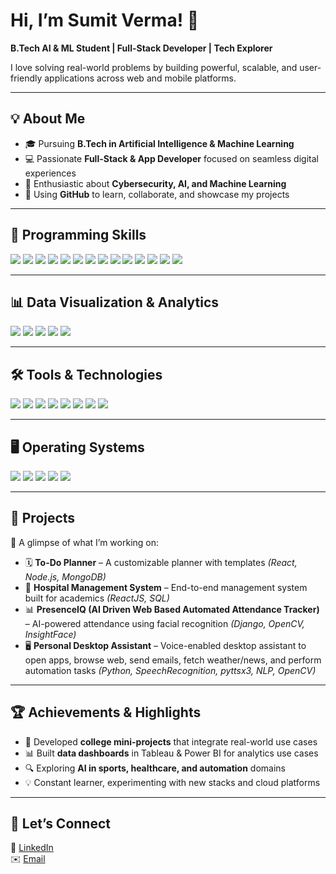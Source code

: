 # Hi, I’m Sumit Verma! 🚀  
**B.Tech AI & ML Student | Full-Stack Developer | Tech Explorer**  

I love solving real-world problems by building powerful, scalable, and user-friendly applications across web and mobile platforms.  

---

## 💡 About Me  
- 🎓 Pursuing **B.Tech in Artificial Intelligence & Machine Learning**  
- 💻 Passionate **Full-Stack & App Developer** focused on seamless digital experiences  
- 🔐 Enthusiastic about **Cybersecurity, AI, and Machine Learning**  
- 📂 Using **GitHub** to learn, collaborate, and showcase my projects  

---

## 💾 Programming Skills  

<p>
<img src="https://img.shields.io/badge/Python-3670A0?style=for-the-badge&logo=python&logoColor=white"/>
<img src="https://img.shields.io/badge/C-00599C?style=for-the-badge&logo=c&logoColor=white"/>
<img src="https://img.shields.io/badge/Java-ED8B00?style=for-the-badge&logo=openjdk&logoColor=white"/>
<img src="https://img.shields.io/badge/JavaScript-F7DF1E?style=for-the-badge&logo=javascript&logoColor=black"/>
<img src="https://img.shields.io/badge/Node.js-339933?style=for-the-badge&logo=nodedotjs&logoColor=white"/>
<img src="https://img.shields.io/badge/React-20232A?style=for-the-badge&logo=react&logoColor=61DAFB"/>
<img src="https://img.shields.io/badge/React_Native-20232A?style=for-the-badge&logo=react&logoColor=61DAFB"/>
<img src="https://img.shields.io/badge/Express.js-000000?style=for-the-badge&logo=express&logoColor=white"/>
<img src="https://img.shields.io/badge/Django-092E20?style=for-the-badge&logo=django&logoColor=white"/>
<img src="https://img.shields.io/badge/Flask-000000?style=for-the-badge&logo=flask&logoColor=white"/>
<img src="https://img.shields.io/badge/HTML5-E34F26?style=for-the-badge&logo=html5&logoColor=white"/>
<img src="https://img.shields.io/badge/CSS3-1572B6?style=for-the-badge&logo=css3&logoColor=white"/>
<img src="https://img.shields.io/badge/SQL-4479A1?style=for-the-badge&logo=mysql&logoColor=white"/>
<img src="https://img.shields.io/badge/MongoDB-4EA94B?style=for-the-badge&logo=mongodb&logoColor=white"/>
</p>

---

## 📊 Data Visualization & Analytics  

<p>
<img src="https://img.shields.io/badge/Tableau-E97627?style=for-the-badge&logo=tableau&logoColor=white"/>
<img src="https://img.shields.io/badge/Power_BI-F2C811?style=for-the-badge&logo=powerbi&logoColor=black"/>
<img src="https://img.shields.io/badge/Pandas-150458?style=for-the-badge&logo=pandas&logoColor=white"/>
<img src="https://img.shields.io/badge/Numpy-013243?style=for-the-badge&logo=numpy&logoColor=white"/>
<img src="https://img.shields.io/badge/Matplotlib-11557c?style=for-the-badge&logo=python&logoColor=white"/>
</p>

---

## 🛠️ Tools & Technologies  

<p>
<img src="https://img.shields.io/badge/VS_Code-007ACC?style=for-the-badge&logo=visual-studio-code&logoColor=white"/>
<img src="https://img.shields.io/badge/Git-F05032?style=for-the-badge&logo=git&logoColor=white"/>
<img src="https://img.shields.io/badge/Postman-FF6C37?style=for-the-badge&logo=postman&logoColor=white"/>
<img src="https://img.shields.io/badge/Firebase-FFCA28?style=for-the-badge&logo=firebase&logoColor=black"/>
<img src="https://img.shields.io/badge/Docker-2496ED?style=for-the-badge&logo=docker&logoColor=white"/>
<img src="https://img.shields.io/badge/MongoDB_Atlas-4EA94B?style=for-the-badge&logo=mongodb&logoColor=white"/>
<img src="https://img.shields.io/badge/OpenCV-5C3EE8?style=for-the-badge&logo=opencv&logoColor=white"/>
<img src="https://img.shields.io/badge/LaTeX-008080?style=for-the-badge&logo=latex&logoColor=white"/>
</p>

---

## 🖥️ Operating Systems  

<p>
<img src="https://img.shields.io/badge/Windows-0078D6?style=for-the-badge&logo=windows&logoColor=white"/>
<img src="https://img.shields.io/badge/Linux-FCC624?style=for-the-badge&logo=linux&logoColor=black"/>
<img src="https://img.shields.io/badge/Ubuntu-E95420?style=for-the-badge&logo=ubuntu&logoColor=white"/>
<img src="https://img.shields.io/badge/Debian-A81D33?style=for-the-badge&logo=debian&logoColor=white"/>
<img src="https://img.shields.io/badge/WSL2-008080?style=for-the-badge&logo=windows-terminal&logoColor=white"/>
</p>

---

## 📱 Projects  

🚧 A glimpse of what I’m working on:  

- 🗓️ **To-Do Planner** – A customizable planner with templates *(React, Node.js, MongoDB)*  
- 🏥 **Hospital Management System** – End-to-end management system built for academics *(ReactJS, SQL)*  
- 📊 **PresenceIQ (AI Driven Web Based Automated Attendance Tracker)** – AI-powered attendance using facial recognition *(Django, OpenCV, InsightFace)*  
- 🖥️ **Personal Desktop Assistant** – Voice-enabled desktop assistant to open apps, browse web, send emails, fetch weather/news, and perform automation tasks *(Python, SpeechRecognition, pyttsx3, NLP, OpenCV)*  

---

## 🏆 Achievements & Highlights  
 
- 🏅 Developed **college mini-projects** that integrate real-world use cases  
- 📊 Built **data dashboards** in Tableau & Power BI for analytics use cases  
- 🔍 Exploring **AI in sports, healthcare, and automation** domains  
- 💡 Constant learner, experimenting with new stacks and cloud platforms  

---

## 🤝 Let’s Connect  

📎 [LinkedIn](https://www.linkedin.com/in/sumitverma04/)  
✉️ [Email](sumit.verma.aie@gmail.com)  
